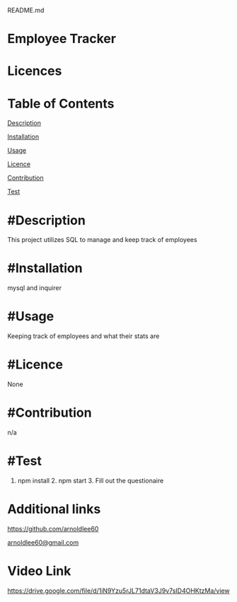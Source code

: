 README.md
  
Employee Tracker  
================
Licences
================


Table of Contents
================
[Description](desc)

[Installation](installation)

[Usage](usage)

[Licence](#licence)

[Contribution](#contribution)

[Test](#test)

#Description
================
This project utilizes SQL to manage and keep track of employees


#Installation
================
mysql and inquirer


#Usage
================
Keeping track of employees and what their stats are


#Licence
================
None


#Contribution
================
n/a


#Test
================
1. npm install 2. npm start 3. Fill out the questionaire


Additional links
================
https://github.com/arnoldlee60

arnoldlee60@gmail.com

Video Link
================
https://drive.google.com/file/d/1iN9Yzu5rJL71dtaV3J9v7sID4OHKtzMa/view

